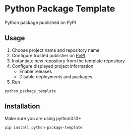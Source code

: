 # Python Package Template
Python package published on PyPI

## Usage
1) Choose project name and repository name
2) Configure trusted publisher on [PyPI](https://pypi.org/manage/account/publishing/)
3) Instantiate new repository from the template repository 
4) Configure displayed project information
   * Enable releases
   * Disable deployments and packages
5) Run

```shell
python_package_template
```
## Installation

Make sure you are using python3.10+

```shell
pip install python-package-template
```


